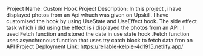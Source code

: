 Project Name: Custom Hook
Project Description: In this project ,i have displayed photos from an Api whuch was given on Upskill. I have customised the hook by using UseState and UseEffect hook. The side effect task which i did using the effect is i displayed the photos from an API . I used Fetch function and stored the date in use state hook .Fetch function uses asynchronous function that uses try catch block to fetch data fron an API
 Project Deployment Link: https://reliable-kelpie-4d1915.netlify.app/
